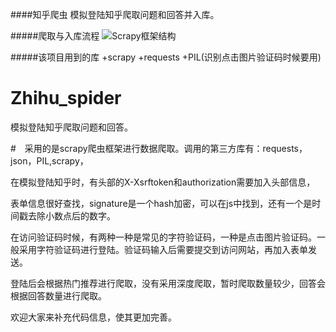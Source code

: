 ####知乎爬虫
模拟登陆知乎爬取问题和回答并入库。

#####爬取与入库流程
![Scrapy框架结构](https://images2015.cnblogs.com/blog/931154/201703/931154-20170314141524729-978666187.png)

#####该项目用到的库
+scrapy
+requests
+PIL(识别点击图片验证码时候要用)

# Zhihu_spider
模拟登陆知乎爬取问题和回答。

#　采用的是scrapy爬虫框架进行数据爬取。调用的第三方库有：requests，json，PIL,scrapy，

在模拟登陆知乎时，有头部的X-Xsrftoken和authorization需要加入头部信息，

表单信息很好查找，signature是一个hash加密，可以在js中找到，还有一个是时间戳去除小数点后的数字。

在访问验证码时候，有两种一种是常见的字符验证码，一种是点击图片验证码。一般采用字符验证码进行登陆。验证码输入后需要提交到访问网站，再加入表单发送。

登陆后会根据热门推荐进行爬取，没有采用深度爬取，暂时爬取数量较少，回答会根据回答数量进行爬取。

欢迎大家来补充代码信息，使其更加完善。
